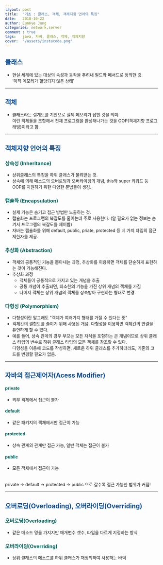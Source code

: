 ```yaml
---
layout: post
title:  "기초 : 클래스, 객체, 객체지향 언어의 특징"
date:   2018-10-22
author: EunHye Jung
categories: network,server
comment : true
tags:	java, 자바, 클래스, 객체, 객체지향
cover:  "/assets/instacode.png"
---   
```

  
  
##  <font color = "#0E4D92"> 클래스 </font>  
  
* 현실 세계에 있는 대상의 속성과 동작을 추려내 필드와 메서드로 정의한 것.  
  '아직 메모리가 할당되지 않은 상태'  
  
   
- - - 
  
  
##  <font color = "#0E4D92"> 객체 </font>  
  
* 클래스라는 설계도를 기반으로 실제 메모리가 잡힌 것을 의미.   
  이런 객체들을 조합해서 전체 프로그램을 완성해나가는 것을 OOP(객체지향 프로그래밍)이라고 함.  
  
   
- - - 
  
  
##  <font color = "#0E4D92"> 객체지향 언어의 특징 </font>  
  
### <font color="#04635b"> 상속성 (Inheritance) </font>  
* 상위클래스의 특징을 하위 클래스가 물려받는 것.  
* 상속에 의해 메소드의 오버로딩과 오버라이딩의 개념, this와 super 키워드 등 OOP를 지원하기 위한 다양한 문법들이 생김.    
   
### <font color="#04635b"> 캡슐화 (Encapsulation) </font>  
* 실제 기능은 숨기고 접근 방법만 노출하는 것.  
* 캡슐화는 프로그램의 복잡도를 줄이는데 주로 사용한다. (알 필요가 없는 정보는 숨겨서 프로그램의 복잡도를 제어함)  
* 자바는 캡슐화를 위해 default, public, priate, protected 등 네 가지 타입의 접근 제한자를 제공.  
   
### <font color="#04635b"> 추상화 (Abstraction) </font>  
* 객체의 공통적인 기능을 뽑아내는 과정, 추상화를 이용하면 객체를 단순하게 표현하는 것이 가능해진다.  
* 추상화 과정  
  - 객체들이 공통적으로 가지고 있는 개념을 추출  
  - 공통 개념이 추출되면, 최소한의 기능을 가진 상위 개념의 객체를 가짐  
  - 나머지 객체는 상위 개념의 객체를 상속받아 구현하는 형태로 변경.  
    
### <font color="#04635b"> 다형성 (Polymorphism) </font>   
* 다형성이란 말그래도 "객체가 여러가지 형태를 가질 수 있다는 뜻"  
* 객체간의 결합도를 줄이기 위해 사용된 개념. 다형성을 이용하면 객체간의 연결을 유연하게 할 수 있다.  
* 예를 들어, 상속 관계의 경우 부모는 모든 자식을 포함하는 큰 개념이므로 상위 클래스 타입의 변수로 하위 클래스 타입의 모든 객체를 참조할 수 있다.  
  다형성을 이용해 코드를 작성하면, 새로운 하위 클래스를 추가하더라도, 기존의 코드를 변경할 필요가 없음.  
   
- - -  
   
  
##  <font color = "#0E4D92"> 자바의 접근제어자(Acess Modifier) </font>  
  
#### <font color="#04635b"> private </font>  
* 외부 객체에서 접근이 불가  
   
#### <font color="#04635b"> default </font>  
* 같은 패키지의 객체에서만 접근이 가능  
  
#### <font color="#04635b"> protected </font>  
* 상속 관계의 관계만 접근 가능, 일반 객체는 접근이 불가  
  
#### <font color="#04635b"> public </font>  
* 모든 객체에서 접근이 가능  
   
　  
private → default → protected → public 으로 갈수록 접근 가능한 범위가 커짐!  
   
     
   
- - - 
  
  
##  <font color = "#0E4D92"> 오버로딩(Overloading), 오버라이딩(Overriding) </font>  
  
### <font color="#04635b"> 오버로딩(Overloading) </font>  
* 같은 메소드 명을 가지지만 매개변수 갯수, 타입을 다르게 지정하는 방식  
   
  
### <font color="#04635b"> 오버라이딩(Overriding) </font>  
* 상위 클래스의 메소드를 하위 클래스가 재정의하여 사용하는 바익  
   
   
    
　  